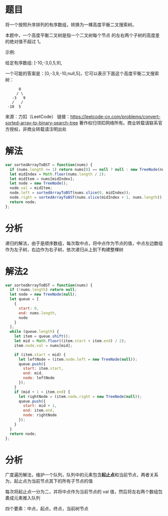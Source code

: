 
# 题目

将一个按照升序排列的有序数组，转换为一棵高度平衡二叉搜索树。

本题中，一个高度平衡二叉树是指一个二叉树每个节点 的左右两个子树的高度差的绝对值不超过 1。

示例:

给定有序数组: [-10,-3,0,5,9],

一个可能的答案是：[0,-3,9,-10,null,5]，它可以表示下面这个高度平衡二叉搜索树：

          0
         / \
       -3   9
       /   /
     -10  5
来源：力扣（LeetCode）
链接：https://leetcode-cn.com/problems/convert-sorted-array-to-binary-search-tree
著作权归领扣网络所有。商业转载请联系官方授权，非商业转载请注明出处

# 解法

```javascript
var sortedArrayToBST = function(nums) {
  if (nums.length <= 1) return nums[0] == null ? null : new TreeNode(nums[0]);
  let midIndex = Math.floor(nums.length / 2);
  let midItem = nums[midIndex];
  let node = new TreeNode();
  node.val = midItem;
  node.left = sortedArrayToBST(nums.slice(0, midIndex));
  node.right = sortedArrayToBST(nums.slice(midIndex + 1, nums.length));
  return node;
};
```

# 分析        

递归的解法，由于是顺序数组，每次取中点，将中点作为节点的值，中点左边数组作为左子树，右边作为右子树，依次递归从上到下构建整棵树

# 解法2

```javascript
var sortedArrayToBST = function(nums) {
  if (!nums.length) return null;
  let node = new TreeNode(null);
  let queue = [
    {
      start: 0,
      end: nums.length,
      node
    }
  ];
  while (queue.length) {
    let item = queue.shift();
    let mid = Math.floor((item.start + item.end) / 2);
    item.node.val = nums[mid];

    if (item.start < mid) {
      let leftNode = (item.node.left = new TreeNode(null));
      queue.push({
        start: item.start,
        end: mid,
        node: leftNode
      });
    }
    if (mid + 1 < item.end) {
      let rightNode = (item.node.right = new TreeNode(null));
      queue.push({
        start: mid + 1,
        end: item.end,
        node: rightNode
      });
    }
  }
  return node;
};
```

# 分析

广度遍历解法，维护一个队列，队列中的元素包含**起止点**和当前节点，两者关系为，起止点为当前节点其下的所有子节点的值

每次将起止点一分为二，并将中点作为当前节点的 val 值，然后将左右两个数组包裹成元素推入队列

四个要素：中点，起点，终点，当前树节点
